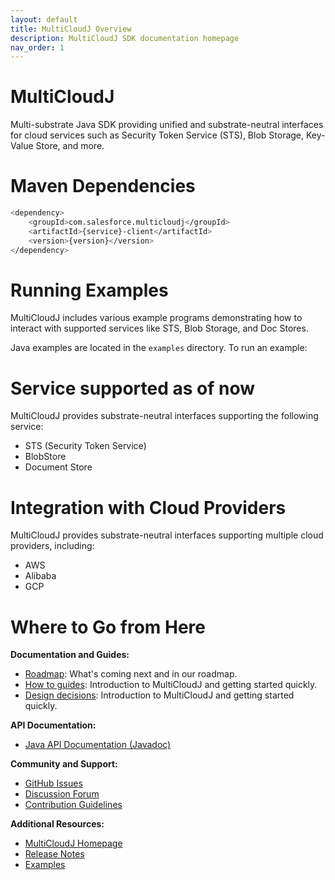 ```yaml
---
layout: default
title: MultiCloudJ Overview
description: MultiCloudJ SDK documentation homepage
nav_order: 1
---
```



# MultiCloudJ
Multi-substrate Java SDK providing unified and substrate-neutral interfaces for cloud services such as Security Token Service (STS), Blob Storage, Key-Value Store, and more.

# Maven Dependencies
```bash
<dependency>
    <groupId>com.salesforce.multicloudj</groupId>
    <artifactId>{service}-client</artifactId>
    <version>{version}</version>
</dependency>
```

# Running Examples

MultiCloudJ includes various example programs demonstrating how to interact with supported services like STS, Blob Storage, and Doc Stores.

Java examples are located in the `examples` directory. To run an example:

# Service supported as of now

MultiCloudJ provides substrate-neutral interfaces supporting the following service:

* STS (Security Token Service)
* BlobStore
* Document Store


# Integration with Cloud Providers

MultiCloudJ provides substrate-neutral interfaces supporting multiple cloud providers, including:

* AWS
* Alibaba
* GCP

# Where to Go from Here
**Documentation and Guides:**

* [Roadmap](roadmap.html): What's coming next and in our roadmap.
* [How to guides](guides/index.html): Introduction to MultiCloudJ and getting started quickly.
* [Design decisions](design.html): Introduction to MultiCloudJ and getting started quickly.

**API Documentation:**

* [Java API Documentation (Javadoc)](api/java/index.html)

**Community and Support:**

* [GitHub Issues](https://github.com/salesforce/multicloudj/issues)
* [Discussion Forum](https://github.com/salesforce/multicloudj/issues)
* [Contribution Guidelines](CONTRIBUTING.md)

**Additional Resources:**

* [MultiCloudJ Homepage](https://github.com/salesforce/multicloudj)
* [Release Notes](https://github.com/salesforce/multicloudj/releases)
* [Examples](https://github.com/salesforce/multicloudj/tree/main/examples)
